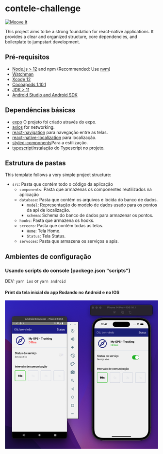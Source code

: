 # contele-challenge

[![Moove It](https://circleci.com/gh/moove-it/react-native-template.svg?style=svg)](https://app.circleci.com/pipelines/github/moove-it/react-native-template?branch=master)

This project aims to be a strong foundation for react-native applications. It provides a clear and organized structure, core dependencies, and boilerplate to jumpstart development.

## Pré-requisitos

- [Node.js > 12](https://nodejs.org) and npm (Recommended: Use [nvm](https://github.com/nvm-sh/nvm))
- [Watchman](https://facebook.github.io/watchman)
- [Xcode 12](https://developer.apple.com/xcode)
- [Cocoapods 1.10.1](https://cocoapods.org)
- [JDK > 11](https://www.oracle.com/java/technologies/javase-jdk11-downloads.html)
- [Android Studio and Android SDK](https://developer.android.com/studio)

## Dependências básicas

- [expo](https://docs.expo.dev/) O projeto foi criado através do expo.
- [axios](https://github.com/axios/axios) for networking.
- [react-navigation](https://reactnavigation.org/) para navegação entre as telas.
- [react-native-localization](https://github.com/stefalda/ReactNativeLocalization) para localização.
- [styled-components](https://styled-components.com/)Para a estilização.
- [typescript](https://docs.expo.dev/guides/typescript/)Instalação do Typescript no projeto.


## Estrutura de pastas

This template follows a very simple project structure:

- `src`: Pasta que contém todo o código da aplicação
  - `components`: Pasta que armazenas os componentes reutilizados na aplicação
  - `database`: Pasta que contém os arquivos e lócida do banco de dados.
    - `model`: Representação do modelo de dados usado para os pontos da api de localização.
    - `schema`: Schema do banco de dados para armazenar os pontos.
  - `hooks`: Pasta que armazena os hooks.
  - `screens`: Pasta que contém todas as telas.
    - `Home`: Tela Home.
    - `Status`: Tela Status.
  - `servoces`: Pasta que armazena os serviços e apis.
  
  
## Ambientes de configuração

### Usando scripts do console (packege.json "scripts")

DEV: `yarn ios` or `yarn android`


#### Print da tela inicial do app Rodando no Android e no IOS

![ScreenShot](./Screenshot.png)


